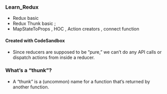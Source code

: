 ### Learn_Redux

- Redux basic
- Redux Thunk basic ;
- MapStateToProps , HOC , Action creators , connect function

#### Created with CodeSandbox

- Since reducers are supposed to be “pure,” we can’t do any API calls or dispatch actions from inside a reducer.

### What’s a “thunk”?

- A “thunk” is a (uncommon) name for a function that’s returned by another function.

